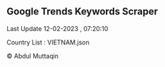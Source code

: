 

## Google Trends Keywords Scraper 
 
Last Update 12-02-2023 , 07:20:10

Country List :
VIETNAM.json



© Abdul Muttaqin 
